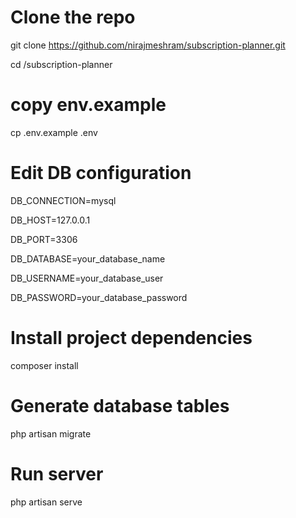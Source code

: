 # Clone the repo
git clone https://github.com/nirajmeshram/subscription-planner.git

cd /subscription-planner

# copy env.example 
cp .env.example .env

# Edit DB configuration
DB_CONNECTION=mysql

DB_HOST=127.0.0.1

DB_PORT=3306

DB_DATABASE=your_database_name

DB_USERNAME=your_database_user

DB_PASSWORD=your_database_password


# Install project dependencies 
composer install

# Generate database tables
php artisan migrate

# Run server
php artisan serve


